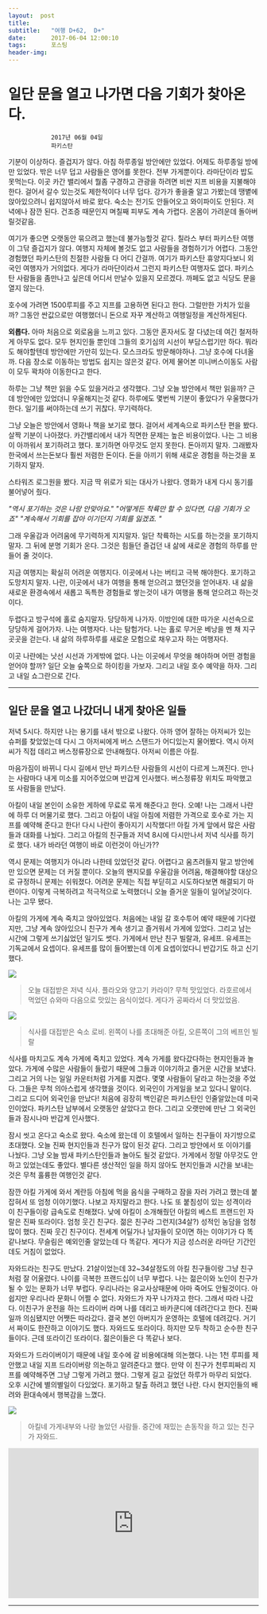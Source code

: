 ```yaml
---
layout:  post
title:   
subtitle:   "여행 D+62,  D+"
date:       2017-06-04 12:00:10
tags:       포스팅
header-img:
---
```


# 일단 문을 열고 나가면 다음 기회가 찾아온다.

```
			2017년 06월 04일
			파키스탄
```

기분이 이상하다. 즐겁지가 않다. 아침 하루종일 방안에만 있었다. 어제도 하루종일 방에만 있었다. 밖은 너무 덥고 사람들은 영어를 못한다. 전부 가게뿐이다. 라마단이라 밥도 못먹는다. 이곳 카간 밸리에서 뭘좀 구경하고 관광을 하려면 비싼 지프 비용을 지불해야한다. 걸어서 갈수 있는것도 제한적이다 너무 덥다. 강가가 좋을줄 알고 가봤는데 땡볕에 앉아있으려니 쉽지않아서 바로 왔다. 숙소는 전기도 안들어오고 와이파이도 안된다. 저녁에나 잠깐 된다. 건조증 때문인지 며칠째 피부도 계속 가렵다. 온몸이 가려운데 돌아버릴것같음.

 
여기가 좋으면 오랫동안 묶으려고 했는데 불가능할것 같다. 칠라스 부터 파키스탄 여행이 그닦 즐겁지가 않다. 여행지 자체에 볼것도 없고 사람들을 경험하기가 어렵다. 그동안 경험했던 파키스탄의 친절한 사람들 다 어디 간걸까. 여기가 파키스탄 휴양지다보니 외국인 여행자가 거의없다. 게다가 라마단이라서 그런지 파키스탄 여행자도 없다. 파키스탄 사람들을 좀만나고 싶은데 어디서 만날수 있을지 모르겠다. 까페도 없고 식당도 문을 열지 않는다. 

호수에 가려면 1500루피를 주고 지프를 고용하면 된다고 한다. 그럴만한 가치가 있을까? 그동안 싼값으로만 여행했더니 돈으로 자꾸 계산하고 여행일정을 계산하게된다.

__외롭다.__ 아마 처음으로 외로움을 느끼고 있다. 그동안 혼자서도 잘 다녔는데 여긴 철저하게 아무도 없다. 모두 현지인들 뿐인데 그들의 호기심의 시선이 부담스럽기만 하다. 뭐라도 해야할텐데 방안에만 가만히 있는다. 모스크라도 방문해야하나. 그냥 호수에 다녀올까. 다음 장소로 이동하는 방법도 쉽지는 않은것 같다. 어제 물어본 미니버스이동도 사람이 모두 꽉차야 이동한다고 한다. 

하루는 그냥 책만 읽을 수도 있을거라고 생각했다. 그냥 오늘 방안에서 책만 읽을까? 근데 방안에만 있었더니 우울해지는것 같다. 하루에도 몇번씩 기분이 좋았다가 우울했다가 한다. 일기를 써야하는데 쓰기 귀찮다. 무기력하다.

그냥 오늘은 방안에서 영화나 책을 보기로 했다. 걸어서 세계속으로 파키스탄 편을 봤다. 살짝 기분이 나아졌다. 카간밸리에서 내가 직면한 문제는 높은 비용이었다. 나는 그 비용이 아까워서 포기하려고 했다. 포기하면 아무것도 얻지 못한다. 돈아끼지 말자. 그래봤자 한국에서 쓰는돈보다 훨씬 저렴한 돈이다. 돈을 아끼기 위해 새로운 경험을 하는것을 포기하지 말자. 

스타워즈 로그원을 봤다. 지금 딱 위로가 되는 대사가 나왔다. 영화가 내게 다시 동기를 불어넣어 줬다.  

_"역시 포기하는 것은 나랑 안맞아요." "어떻게든 착륙만 할 수 있다면, 다음 기회가 오죠" "계속해서 기회를 잡아 이기던지 기회를 잃겠죠. "_

그래 우울감과 어려움에 무기력하게 지지말자. 일단 착륙하는 시도를 하는것을 포기하지 말자. 그 뒤에 분명 기회가 온다. 그것은 힘들던 즐겁던 내 삶에 새로운 경험의 하루를 만들어 줄 것이다. 

지금 여행지는 확실히 어려운 여행지다. 이곳에서 나는 버티고 극복 해야한다. 포기하고 도망치지 말자. 나란, 이곳에서 내가 여행을 통해 얻으려고 했던것을 얻어내자. 내 삶을 새로운 환경속에서 새롭고 독특한 경험들로 쌓는것이 내가 여행을 통해 얻으려고 하는것이다.

두렵다고 방구석에 홀로 숨지말자. 당당하게 나가자. 이방인에 대한 따가운 시선속으로 당당하게 걸어가자. 나는 여행자다. 나는 탐험가다. 나는 홀로 무거운 베낭을 멘 채 지구 곳곳을 걷는다. 내 삶의 하루하루를 새로운 모험으로 채우고자 하는 여행자다. 

이곳 나란에는 낫선 시선과 가게밖에 없다. 나는 이곳에서 무엇을 해야하며 어떤 경험을 얻어야 할까? 일단 오늘 숲쪽으로 하이킹을 가보자. 그리고 내일 호수 예약을 하자. 그리고 내일 쇼그란으로 간다.


---

## 일단 문을 열고 나갔더니 내게 찾아온 일들


저녁 5시다. 하지만 나는 용기를 내서 밖으로 나왔다. 아까 영어 잘하는 아저씨가 있는 슈퍼를 찾았었는데 다시 그 아저씨에게 버스 스탠드가 어디있는지 물어봤다. 역시 아저씨가 직접 데리고 버스정류장으로 안내해줬다. 아저씨 이름은 아킬.

마음가짐이 바뀌니 다시 길에서 만난 파키스탄 사람들의 시선이 다르게 느껴진다. 만나는 사람마다 내게 미소를 지어주었으며 반갑게 인사했다. 버스정류장 위치도 파악했고 또 사람들을 만났다.

아킬이 내일 본인이 소유한 게하에 무료로 묶게 해준다고 한다. 오예! 나는 그래서 나란에 하루 더 머물기로 했다. 그리고 아킬이 내일 아침에 저렴한 가격으로 호수로 가는 지프를 예약해 준다고 한다! 다시 나란이 좋아지기 시작했다!! 아킬 가게 앞에서 많은 사람들과 대화를 나눴다. 그리고 아킬의 친구들과 저녁 8시에 다시만나서 저녁 식사를 하기로 했다. 내가 바라던 여행이 바로 이런것이 아닌가??

역시 문제는 여행지가 아니라 나한테 있었던것 같다. 어렵다고 움츠려들지 말고 방안에만 있으면 문제는 더 커질 뿐이다. 오늘의 왠지모를 우울감을 어려움, 해결해야할 대상으로 규정하니 문제는 쉬워졌다. 어려운 문제는 직접 부딛히고 시도하다보면 해결되기 마련이다. 이렇게 극복하려고 적극적으로 노력했더니 오늘 즐거운 일들이 일어날것이다. 나는 고무 됐다.

아킬의 가게에 계속 죽치고 앉아있었다. 처음에는 내일 갈 호수투어 예약 때문에 기다렸지만, 그냥 계속 앉아있으니 친구가 계속 생기고 즐거워서 가게에 있었다. 그리고 남는 시간에 그렇게 쓰기싫었던 일기도 썻다. 가게에서 만난 친구 빌랄과, 유세프. 유세프는 기독교에서 요셉이다. 유세프를 많이 들어봤는데 이게 요셉이었다니 반갑기도 하고 신기했다. 


![](/img/170604-meal.jpg)
> 오늘 대접받은 저녁 식사. 플라오와 양고기 카라이? 무척 맛있었다. 라호르에서 먹었던 슈와마 다음으로 맛있는 음식이었다. 게다가 공짜라서 더 맛있었음.


![](/img/170604-aq.jpg)
> 식사를 대접받은 숙소 로비. 왼쪽이 나를 초대해준 아킬, 오른쪽이 그의 베프인 빌랄 

식사를 마치고도 계속 가게에 죽치고 있었다. 계속 가게를 왔다갔다하는 현지인들과 놀았다. 가게에 수많은 사람들이 들렀기 때문에 그들과 이야기하고 즐거운 시간을 보냈다. 그리고 거의 나는 일일 카운터처럼 가게를 지켰다. 몇몇 사람들이 달라고 하는것을 주었다. 그들은 무척 의아스럽게 생각했을 것이다. 외국인이 가게일을 보고 있다니 말이다. 그리고 드디어 외국인을 만났다! 처음에 굉장히 백인같은 파키스탄인 인줄알았는데 미국인이었다. 파키스탄 남부에서 오랫동안 살았다고 한다. 그리고 오랫만에 만난 그 외국인들과 잠시나마 반갑게 인사했다. 

잠시 씻고 온다고 숙소로 왔다. 숙소에 왔는데 이 호텔에서 일하는 친구들이 자기방으로 초대했다. 오늘 진짜 현지인들과 친구가 많이 된것 같다. 그리고 방안에서 또 이야기를 나눴다. 그냥 오늘 밤새 파키스탄인들과 놀아도 될것 같았다. 가게에서 정말 아무것도 안하고 있었는데도 좋았다. 별다른 생산적인 일을 하지 않아도 현지인들과 시간을 보내는것은 무척 훌륭한 여행인것 같다.

잠깐 아킬 가게에 와서 계란등 아침에 먹을 음식을 구매하고 잠을 자러 가려고 했는데 붙잡혀서 또 엄청 이야기했다. 나보고 자지말라고 한다. 나도 또 붙침성이 있는 성격이라 이 친구들이랑 급속도로 친해졌다. 낮에 아킬이 소개해줬던 아킬의 베스트 프랜드인 자랄은 진짜 또라이다. 엄청 웃긴 친구다. 젊은 친구라 그런지(34살?) 성적인 농담을 엄청 많이 했다. 진짜 웃긴 친구이다. 전세계 어딜가나 남자들이 모이면 하는 이야기가 다 똑같나보다. 무슬림은 예외인줄 알았는데 다 똑같다. 게다가 지금 성스러운 라마단 기간인데도 거침이 없었다. 
 
자와드라는 친구도 만났다. 21살이었는데 32~34살정도의 아킬 친구들이랑 그냥 친구처럼 잘 어울렸다. 나이를 극복한 프랜드십이 너무 부럽다. 나는 젊은이와 노인이 친구가 될 수 있는 문화가 너무 부럽다. 우리나라는 유교사상때문에 아마 죽어도 안될것이다. 아쉽지만 우리나라 문화니 어쩔 수 없다. 자와드가 자꾸 나가자고 한다. 그래서 따라 나갔다. 이친구가 운전을 하는 드라이버 라며 나를 데리고 바카쿤디에 데려간다고 한다. 진짜일까 의심됐지만 어쨋든 따라갔다. 결국 본인 아버지가 운영하는 호텔에 데려갔다. 거기서 짜이도 한잔하고 이야기도 했다. 자와드도 또라이다. 하지만 모두 착하고 순수한 친구들이다. 근데 또라이긴 또라이다. 젊은이들은 다 똑같나 보다. 

자와드가 드라이버이기 때문에 내일 호수에 갈 비용에대해 의논했다. 나는 1천 루피를 제안했고 내일 지프 드라이버랑 의논하고 알려준다고 했다. 만약 이 친구가 천루피짜리 지프를 예약해주면 그냥 그렇게 가려고 했다. 그렇게 길고 길었던 하루가 마무리 되었다. 오후 시간에 별의별일이 다있었다. 포기하고 탈출 하려고 했던 나란. 다시 현지인들의 배려와 환대속에서 행복감을 느꼈다. 

![](/img/170604-shop.jpg)
> 아킬네 가게내부와 나랑 놀았던 사람들. 중간에 재밌는 손동작을 하고 있는 친구가 자와드.


<center>
<style>
	.google-maps {
		position: relative;
		padding-bottom: 60%; // This is the aspect ratio
		height: 0;
		overflow: hidden;
	}
	.google-maps iframe {
		position: absolute;
		top: 0;
		left: 0;
		width: 100% !important;
		height: 100% !important;
	}
</style>

<div class="google-maps">
<iframe src="https://www.google.com/maps/embed?pb=!1m18!1m12!1m3!1d26176.98788339187!2d73.6370589030942!3d34.90335048433312!2m3!1f0!2f0!3f0!3m2!1i1024!2i768!4f13.1!3m3!1m2!1s0x38e751e0bc7c4883%3A0x75317955703e1213!2sNaran%2C%20Mansehra%2C%20Khyber%20Pakhtunkhwa%2C%20Pakistan!5e0!3m2!1sen!2skr!4v1568972674251!5m2!1sen!2skr" width="600" height="450" frameborder="0" style="border:0;" allowfullscreen=""></iframe>
</div>
</center>

---

